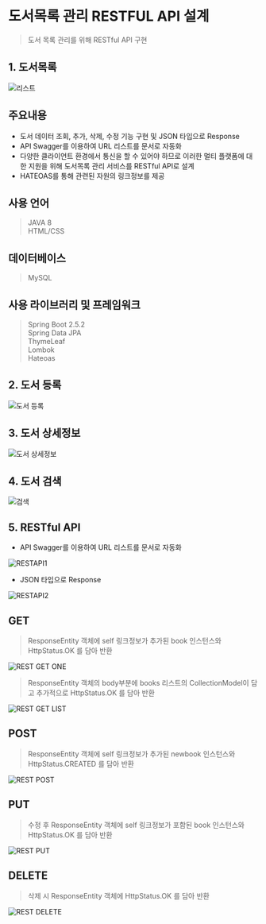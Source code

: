 # 도서목록 관리 RESTFUL API 설계

> 도서 목록 관리를 위해 RESTful API 구현


## 1. 도서목록
![리스트](https://user-images.githubusercontent.com/37195463/136020252-be45c210-e90f-4540-823d-1c3aedefe9dc.png)

## 주요내용
+ 도서 데이터 조회, 추가, 삭제, 수정 기능 구현 및 JSON 타입으로 Response
+ API Swagger를 이용하여 URL 리스트를 문서로 자동화
+ 다양한 클라이언트 환경에서 통신을 할 수 있어야 하므로 이러한 멀티 플랫폼에 대한 지원을 위해 도서목록 관리 서비스를 RESTful API로 설계
+ HATEOAS를 통해 관련된 자원의 링크정보를 제공


## 사용 언어
> JAVA 8  
> HTML/CSS

## 데이터베이스
> MySQL

## 사용 라이브러리 및 프레임워크
> Spring Boot 2.5.2  
> Spring Data JPA   
> ThymeLeaf  
> Lombok  
> Hateoas  


## 2. 도서 등록
![도서 등록](https://user-images.githubusercontent.com/37195463/134950275-f42f56c9-a27f-46b1-b7a9-5ca7b3aa99d5.png)

## 3. 도서 상세정보
![도서 상세정보](https://user-images.githubusercontent.com/37195463/134950277-d7f61f23-6d2b-47bd-876c-742ce535b041.png)

## 4. 도서 검색
![검색](https://user-images.githubusercontent.com/37195463/136020247-97e1d022-8e01-4325-9bc9-bee375652170.png)

## 5. RESTful API
+ API Swagger를 이용하여 URL 리스트를 문서로 자동화

![RESTAPI1](https://user-images.githubusercontent.com/37195463/134950271-3fa0c993-945f-40b5-a356-19c2178fb4d3.png)

+ JSON 타입으로 Response

![RESTAPI2](https://user-images.githubusercontent.com/37195463/132295058-119fadf4-4682-43f2-80d7-10e258f13dd4.png)

## GET
> ResponseEntity 객체에 self 링크정보가 추가된 book 인스턴스와 HttpStatus.OK 를 담아 반환

![REST GET ONE](https://user-images.githubusercontent.com/37195463/134795714-d1b82496-cdfe-4c0c-a433-4896335db840.png) 

> ResponseEntity 객체의 body부분에 books 리스트의 CollectionModel이 담고 추가적으로 HttpStatus.OK 를 담아 반환

![REST GET LIST](https://user-images.githubusercontent.com/37195463/134795711-f566d2ac-15c9-4013-9c9c-11740e056c2b.png)
 

## POST
> ResponseEntity 객체에 self 링크정보가 추가된 newbook 인스턴스와 HttpStatus.CREATED 를 담아 반환

![REST POST](https://user-images.githubusercontent.com/37195463/134795710-f78ea155-1c4c-4289-8bdc-1ebd053ae0c2.png)
 

## PUT
> 수정 후 ResponseEntity 객체에 self 링크정보가 포함된 book 인스턴스와 HttpStatus.OK 를 담아 반환

![REST PUT](https://user-images.githubusercontent.com/37195463/135095317-aba03b72-772a-409e-aa18-667c729b9e80.png)

## DELETE
> 삭제 시 ResponseEntity 객체에 HttpStatus.OK 를 담아 반환

![REST DELETE](https://user-images.githubusercontent.com/37195463/135095322-d9184cbf-e04c-49ac-b62a-2a7d750b5ff7.png)
